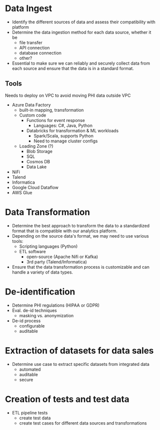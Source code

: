 # Data Ingest

- Identify the different sources of data and assess their compatibility with platform 
- Determine the data ingestion method for each data source, whether it be 
	- file transfer
	- API connection
	- database connection
	- other?
- Essential to make sure we can reliably and securely collect data from each source and ensure that the data is in a standard format.

## Tools

Needs to deploy on VPC to avoid moving PHI data outside VPC

- Azure Data Factory
	- built-in mapping, transformation
	- Custom code
	 	- Functions for event response
		 	- Languages: C#, Java, Python
	 	- Databricks for transformation & ML workloads
		 	- Spark/Scala, supports Python
		 	- Need to manage cluster configs
	- Loading Zone (?)
		- Blob Storage
		- SQL
		- Cosmos DB
		- Data Lake
- NiFi
- Talend
- Informatica 
- Google Cloud Dataflow
- AWS Glue


# Data Transformation

- Determine the best approach to transform the data to a standardized format that is compatible with our analytics platform. 
- Depending on the source data's format, we may need to use various tools:
	- Scripting languages (Python)
	- ETL software 
		- open-source (Apache Nifi or Kafka)
		- 3rd party (Talend/Informatica)
- Ensure that the data transformation process is customizable and can handle a variety of data types.

# De-identification

- Determine PHI regulations (HIPAA or GDPR) 
- Eval. de-id techniques
	- masking vs. anonymization
- De-id process
	- configurable
	- auditable

# Extraction of datasets for data sales

- Determine use case to extract specific datasets from integrated data
	- automated
	- auditable
	- secure

# Creation of tests and test data
- ETL pipeline tests
	- create test data
	- create test cases for different data sources and transformations